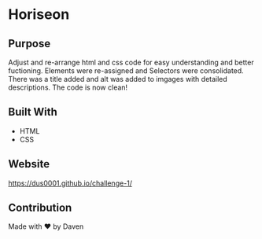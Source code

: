 # Horiseon

## Purpose
Adjust and re-arrange html and css code for easy understanding and better fuctioning. Elements were re-assigned and Selectors were consolidated. There was a title added and alt was added to imgages with detailed descriptions. The code is now clean!

## Built With
* HTML
* CSS

## Website
https://dus0001.github.io/challenge-1/

## Contribution
Made with ❤️ by Daven
